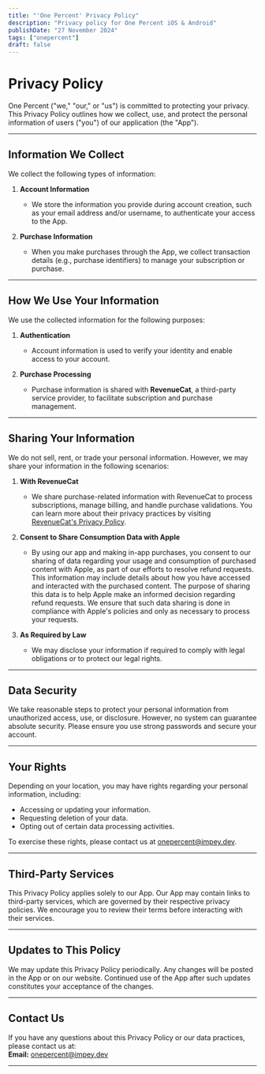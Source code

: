 ```yaml
---
title: "'One Percent' Privacy Policy"
description: "Privacy policy for One Percent iOS & Android"
publishDate: "27 November 2024"
tags: ["onepercent"]
draft: false
---
```


# Privacy Policy

One Percent ("we," "our," or "us") is committed to protecting your privacy. This Privacy Policy outlines how we collect, use, and protect the personal information of users ("you") of our application (the "App").

---

## Information We Collect

We collect the following types of information:

1. **Account Information**

    - We store the information you provide during account creation, such as your email address and/or username, to authenticate your access to the App.

2. **Purchase Information**
    - When you make purchases through the App, we collect transaction details (e.g., purchase identifiers) to manage your subscription or purchase.

---

## How We Use Your Information

We use the collected information for the following purposes:

1. **Authentication**

    - Account information is used to verify your identity and enable access to your account.

2. **Purchase Processing**
    - Purchase information is shared with **RevenueCat**, a third-party service provider, to facilitate subscription and purchase management.

---

## Sharing Your Information

We do not sell, rent, or trade your personal information. However, we may share your information in the following scenarios:

1. **With RevenueCat**

    - We share purchase-related information with RevenueCat to process subscriptions, manage billing, and handle purchase validations. You can learn more about their privacy practices by visiting [RevenueCat's Privacy Policy](https://www.revenuecat.com/privacy).

2. **Consent to Share Consumption Data with Apple**

    - By using our app and making in-app purchases, you consent to our sharing of data regarding your usage and consumption of purchased content with Apple, as part of our efforts to resolve refund requests. This information may include details about how you have accessed and interacted with the purchased content. The purpose of sharing this data is to help Apple make an informed decision regarding refund requests. We ensure that such data sharing is done in compliance with Apple's policies and only as necessary to process your requests.

3. **As Required by Law**
    - We may disclose your information if required to comply with legal obligations or to protect our legal rights.

---

## Data Security

We take reasonable steps to protect your personal information from unauthorized access, use, or disclosure. However, no system can guarantee absolute security. Please ensure you use strong passwords and secure your account.

---

## Your Rights

Depending on your location, you may have rights regarding your personal information, including:

-   Accessing or updating your information.
-   Requesting deletion of your data.
-   Opting out of certain data processing activities.

To exercise these rights, please contact us at onepercent@impey.dev.

---

## Third-Party Services

This Privacy Policy applies solely to our App. Our App may contain links to third-party services, which are governed by their respective privacy policies. We encourage you to review their terms before interacting with their services.

---

## Updates to This Policy

We may update this Privacy Policy periodically. Any changes will be posted in the App or on our website. Continued use of the App after such updates constitutes your acceptance of the changes.

---

## Contact Us

If you have any questions about this Privacy Policy or our data practices, please contact us at:  
**Email:** onepercent@impey.dev

---
